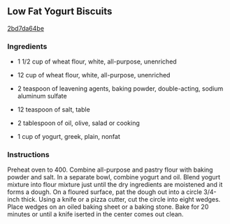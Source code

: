 ## Low Fat Yogurt Biscuits

[2bd7da64be](http://www.food.com/recipe/low-fat-yogurt-biscuits-38667)

### Ingredients

 - 1 1/2 cup of wheat flour, white, all-purpose, unenriched

 - 12 cup of wheat flour, white, all-purpose, unenriched

 - 2 teaspoon of leavening agents, baking powder, double-acting, sodium aluminum sulfate

 - 12 teaspoon of salt, table

 - 2 tablespoon of oil, olive, salad or cooking

 - 1 cup of yogurt, greek, plain, nonfat

### Instructions

Preheat oven to 400. Combine all-purpose and pastry flour with baking powder and salt. In a separate bowl, combine yogurt and oil. Blend yogurt mixture into flour mixture just until the dry ingredients are moistened and it forms a dough. On a floured surface, pat the dough out into a circle 3/4-inch thick. Using a knife or a pizza cutter, cut the circle into eight wedges. Place wedges on an oiled baking sheet or a baking stone. Bake for 20 minutes or until a knife iserted in the center comes out clean.
